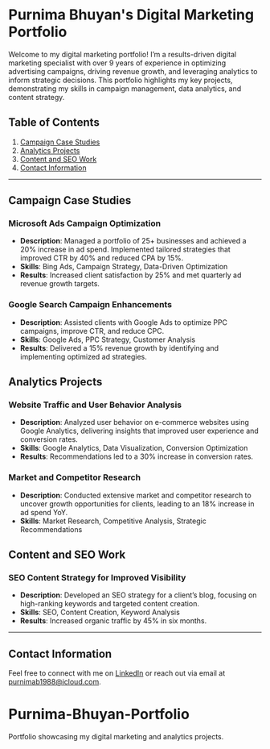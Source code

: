 # Purnima Bhuyan's Digital Marketing Portfolio

Welcome to my digital marketing portfolio! I’m a results-driven digital marketing specialist with over 9 years of experience in optimizing advertising campaigns, driving revenue growth, and leveraging analytics to inform strategic decisions. This portfolio highlights my key projects, demonstrating my skills in campaign management, data analytics, and content strategy.

## Table of Contents

1. [Campaign Case Studies](#campaign-case-studies)
2. [Analytics Projects](#analytics-projects)
3. [Content and SEO Work](#content-and-seo-work)
4. [Contact Information](#contact-information)

---

## Campaign Case Studies

### Microsoft Ads Campaign Optimization
- **Description**: Managed a portfolio of 25+ businesses and achieved a 20% increase in ad spend. Implemented tailored strategies that improved CTR by 40% and reduced CPA by 15%.
- **Skills**: Bing Ads, Campaign Strategy, Data-Driven Optimization
- **Results**: Increased client satisfaction by 25% and met quarterly ad revenue growth targets.

### Google Search Campaign Enhancements
- **Description**: Assisted clients with Google Ads to optimize PPC campaigns, improve CTR, and reduce CPC.
- **Skills**: Google Ads, PPC Strategy, Customer Analysis
- **Results**: Delivered a 15% revenue growth by identifying and implementing optimized ad strategies.

## Analytics Projects

### Website Traffic and User Behavior Analysis
- **Description**: Analyzed user behavior on e-commerce websites using Google Analytics, delivering insights that improved user experience and conversion rates.
- **Skills**: Google Analytics, Data Visualization, Conversion Optimization
- **Results**: Recommendations led to a 30% increase in conversion rates.

### Market and Competitor Research
- **Description**: Conducted extensive market and competitor research to uncover growth opportunities for clients, leading to an 18% increase in ad spend YoY.
- **Skills**: Market Research, Competitive Analysis, Strategic Recommendations

## Content and SEO Work

### SEO Content Strategy for Improved Visibility
- **Description**: Developed an SEO strategy for a client’s blog, focusing on high-ranking keywords and targeted content creation.
- **Skills**: SEO, Content Creation, Keyword Analysis
- **Results**: Increased organic traffic by 45% in six months.

---

## Contact Information

Feel free to connect with me on [LinkedIn](https://www.linkedin.com/in/purnimabhuyan/) or reach out via email at [purnimab1988@icloud.com](mailto:purnimab1988@icloud.com).

# Purnima-Bhuyan-Portfolio
Portfolio showcasing my digital marketing and analytics projects.
